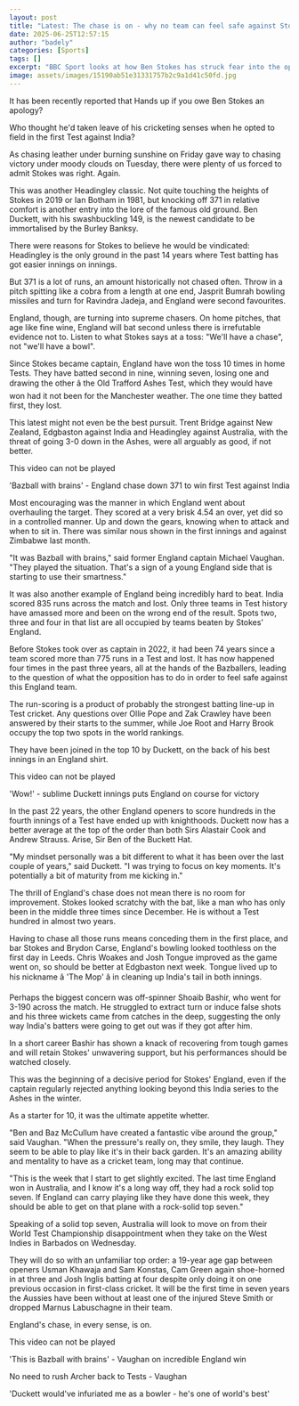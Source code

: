 ```yaml
---
layout: post
title: "Latest: The chase is on - why no team can feel safe against Stokes' England"
date: 2025-06-25T12:57:15
author: "badely"
categories: [Sports]
tags: []
excerpt: "BBC Sport looks at how Ben Stokes has struck fear into the opposition with his side's ability to seemingly chase any target in English conditions."
image: assets/images/15190ab51e31331757b2c9a1d41c50fd.jpg
---
```


It has been recently reported that Hands up if you owe Ben Stokes an apology?

Who thought he'd taken leave of his cricketing senses when he opted to field in the first Test against India?

As chasing leather under burning sunshine on Friday gave way to chasing victory under moody clouds on Tuesday, there were plenty of us forced to admit Stokes was right. Again.

This was another Headingley classic. Not quite touching the heights of Stokes in 2019 or Ian Botham in 1981, but knocking off 371 in relative comfort is another entry into the lore of the famous old ground. Ben Duckett, with his swashbuckling 149, is the newest candidate to be immortalised by the Burley Banksy.

There were reasons for Stokes to believe he would be vindicated: Headingley is the only ground in the past 14 years where Test batting has got easier innings on innings.

But 371 is a lot of runs, an amount historically not chased often. Throw in a pitch spitting like a cobra from a length at one end, Jasprit Bumrah bowling missiles and turn for Ravindra Jadeja, and England were second favourites.

England, though, are turning into supreme chasers. On home pitches, that age like fine wine, England will bat second unless there is irrefutable evidence not to. Listen to what Stokes says at a toss: "We'll have a chase", not "we'll have a bowl".

Since Stokes became captain, England have won the toss 10 times in home Tests. They have batted second in nine, winning seven, losing one and drawing the other â the Old Trafford Ashes Test, which they would have won had it not been for the Manchester weather. The one time they batted first, they lost.

This latest might not even be the best pursuit. Trent Bridge against New Zealand, Edgbaston against India and Headingley against Australia, with the threat of going 3-0 down in the Ashes, were all arguably as good, if not better.

This video can not be played

'Bazball with brains' - England chase down 371 to win first Test against India

Most encouraging was the manner in which England went about overhauling the target. They scored at a very brisk 4.54 an over, yet did so in a controlled manner. Up and down the gears, knowing when to attack and when to sit in. There was similar nous shown in the first innings and against Zimbabwe last month.

"It was Bazball with brains," said former England captain Michael Vaughan. "They played the situation. That's a sign of a young England side that is starting to use their smartness."

It was also another example of England being incredibly hard to beat. India scored 835 runs across the match and lost. Only three teams in Test history have amassed more and been on the wrong end of the result. Spots two, three and four in that list are all occupied by teams beaten by Stokes' England.

Before Stokes took over as captain in 2022, it had been 74 years since a team scored more than 775 runs in a Test and lost. It has now happened four times in the past three years, all at the hands of the Bazballers, leading to the question of what the opposition has to do in order to feel safe against this England team.

The run-scoring is a product of probably the strongest batting line-up in Test cricket. Any questions over Ollie Pope and Zak Crawley have been answered by their starts to the summer, while Joe Root and Harry Brook occupy the top two spots in the world rankings.

They have been joined in the top 10 by Duckett, on the back of his best innings in an England shirt.

This video can not be played

'Wow!' - sublime Duckett innings puts England on course for victory

In the past 22 years, the other England openers to score hundreds in the fourth innings of a Test have ended up with knighthoods. Duckett now has a better average at the top of the order than both Sirs Alastair Cook and Andrew Strauss. Arise, Sir Ben of the Buckett Hat.

"My mindset personally was a bit different to what it has been over the last couple of years," said Duckett. "I was trying to focus on key moments. It's potentially a bit of maturity from me kicking in."

The thrill of England's chase does not mean there is no room for improvement. Stokes looked scratchy with the bat, like a man who has only been in the middle three times since December. He is without a Test hundred in almost two years.

Having to chase all those runs means conceding them in the first place, and bar Stokes and Brydon Carse, England's bowling looked toothless on the first day in Leeds. Chris Woakes and Josh Tongue improved as the game went on, so should be better at Edgbaston next week. Tongue lived up to his nickname â 'The Mop' â in cleaning up India's tail in both innings.

Perhaps the biggest concern was off-spinner Shoaib Bashir, who went for 3-190 across the match. He struggled to extract turn or induce false shots and his three wickets came from catches in the deep, suggesting the only way India's batters were going to get out was if they got after him.

In a short career Bashir has shown a knack of recovering from tough games and will retain Stokes' unwavering support, but his performances should be watched closely.

This was the beginning of a decisive period for Stokes' England, even if the captain regularly rejected anything looking beyond this India series to the Ashes in the winter.

As a starter for 10, it was the ultimate appetite whetter.

"Ben and Baz McCullum have created a fantastic vibe around the group," said Vaughan. "When the pressure's really on, they smile, they laugh. They seem to be able to play like it's in their back garden. It's an amazing ability and mentality to have as a cricket team, long may that continue.

"This is the week that I start to get slightly excited. The last time England won in Australia, and I know it's a long way off, they had a rock solid top seven. If England can carry playing like they have done this week, they should be able to get on that plane with a rock-solid top seven."

Speaking of a solid top seven, Australia will look to move on from their World Test Championship disappointment when they take on the West Indies in Barbados on Wednesday.

They will do so with an unfamiliar top order: a 19-year age gap between openers Usman Khawaja and Sam Konstas, Cam Green again shoe-horned in at three and Josh Inglis batting at four despite only doing it on one previous occasion in first-class cricket. It will be the first time in seven years the Aussies have been without at least one of the injured Steve Smith or dropped Marnus Labuschagne in their team.

England's chase, in every sense, is on.

This video can not be played

'This is Bazball with brains' - Vaughan on incredible England win

No need to rush Archer back to Tests - Vaughan

'Duckett would've infuriated me as a bowler - he's one of world's best'

